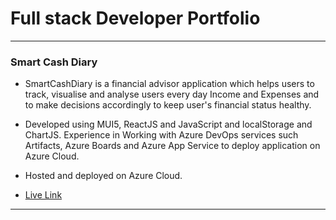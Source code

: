 # Full stack Developer Portfolio
---

### Smart Cash Diary

- SmartCashDiary is a financial advisor application which helps users to track, visualise and analyse users every day Income and Expenses and to make decisions accordingly to keep user's financial status healthy. 

- Developed using MUI5, ReactJS and JavaScript and localStorage and ChartJS. Experience in Working with Azure DevOps services such Artifacts, Azure Boards and Azure App Service to deploy application on Azure Cloud.
- Hosted and deployed on Azure Cloud.
- <a href ="https://smartcashdiary.azurewebsites.net/"> Live Link</a>
---
